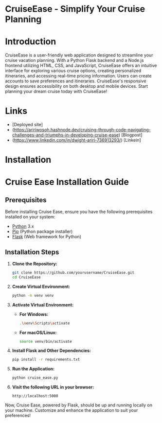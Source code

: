 # CruiseEase - Simplify Your Cruise Planning
# Introduction
CruiseEase is a user-friendly web application designed to streamline your cruise vacation planning. With a Python Flask backend and a Node.js frontend utilizing HTML, CSS, and JavaScript, CruiseEase offers an intuitive interface for exploring various cruise options, creating personalized itineraries, and accessing real-time pricing information. Users can create accounts to save preferences and itineraries. CruiseEase's responsive design ensures accessibility on both desktop and mobile devices. Start planning your dream cruise today with CruiseEase!
# Links
- [Deployed site]
- (https://aririwosoh.hashnode.dev/cruising-through-code-navigating-challenges-and-triumphs-in-developing-cruise-ease) [Blogpost]
- (https://www.linkedin.com/in/dwight-ariri-736913293/) [Linkein]

# Installation
# Cruise Ease Installation Guide

## Prerequisites

Before installing Cruise Ease, ensure you have the following prerequisites installed on your system:

- [Python](https://www.python.org/downloads/) 3.x
- [Pip](https://pip.pypa.io/en/stable/installation/) (Python package installer)
- [Flask](https://flask.palletsprojects.com/en/2.1.x/installation/) (Web framework for Python)

## Installation Steps

1. **Clone the Repository:**
   ```bash
   git clone https://github.com/yourusername/CruiseEase.git
   cd CruiseEase
   ```

2. **Create Virtual Environment:**
   ```bash
   python -m venv venv
   ```

3. **Activate Virtual Environment:**
   - **For Windows:**
     ```bash
     .\venv\Scripts\activate
     ```
   - **For macOS/Linux:**
     ```bash
     source venv/bin/activate
     ```

4. **Install Flask and Other Dependencies:**
   ```bash
   pip install -r requirements.txt
   ```

5. **Run the Application:**
   ```bash
   python cruise_ease.py
   ```

6. **Visit the following URL in your browser:**
   ```
   http://localhost:5000
   ```

Now, Cruise Ease, powered by Flask, should be up and running locally on your machine. Customize and enhance the application to suit your preferences!

